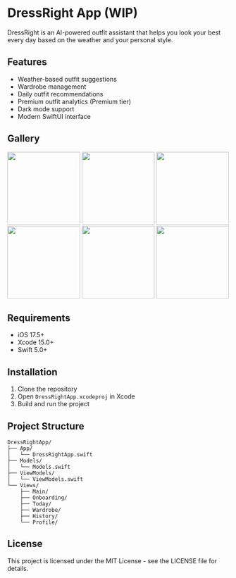 # DressRight App (WIP)

DressRight is an AI-powered outfit assistant that helps you look your best every day based on the weather and your personal style.

## Features

- Weather-based outfit suggestions
- Wardrobe management
- Daily outfit recommendations
- Premium outfit analytics (Premium tier)
- Dark mode support
- Modern SwiftUI interface

## Gallery
<img src="https://github.com/user-attachments/assets/63f2f61e-a86c-4441-a748-131ea14ee05f" width="165">
<img src="https://github.com/user-attachments/assets/96469b97-6dea-4511-bc1b-4575fb64ce86" width="165">
<img src="https://github.com/user-attachments/assets/8408dbf5-6221-4b43-b2bd-fa0088bf9918" width="165">
<img src="https://github.com/user-attachments/assets/31eeedb8-fe97-41b0-8df3-f9b39cc9b974" width="165">
<img src="https://github.com/user-attachments/assets/26eb2ec7-e96f-44ee-919e-57c5b89bb8fa" width="165">
<img src="https://github.com/user-attachments/assets/895272ea-567d-4be0-a99d-5c7c3114c6c1" width="165">


## Requirements

- iOS 17.5+
- Xcode 15.0+
- Swift 5.0+

## Installation

1. Clone the repository
2. Open `DressRightApp.xcodeproj` in Xcode
3. Build and run the project

## Project Structure

```
DressRightApp/
├── App/
│   └── DressRightApp.swift
├── Models/
│   └── Models.swift
├── ViewModels/
│   └── ViewModels.swift
└── Views/
    ├── Main/
    ├── Onboarding/
    ├── Today/
    ├── Wardrobe/
    ├── History/
    └── Profile/
```

## License

This project is licensed under the MIT License - see the LICENSE file for details. 
